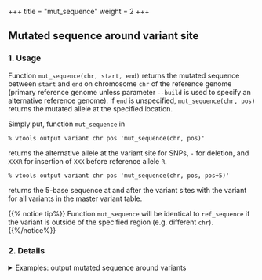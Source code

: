 +++
title = "mut_sequence"
weight = 2
+++



## Mutated sequence around variant site




### 1. Usage

Function `mut_sequence(chr, start, end)` returns the mutated sequence between `start` and `end` on chromosome `chr` of the reference genome (primary reference genome unless parameter `--build` is used to specify an alternative reference genome). If `end` is unspecified, `mut_sequence(chr, pos)` returns the mutated allele at the specified location. 

Simply put, function `mut_sequence` in 



    % vtools output variant chr pos 'mut_sequence(chr, pos)'
    

returns the alternative allele at the variant site for SNPs, `-` for deletion, and `XXXR` for insertion of `XXX` before reference allele `R`. 



    % vtools output variant chr pos 'mut_sequence(chr, pos, pos+5)'
    

returns the 5-base sequence at and after the variant sites with the variant for all variants in the master variant table. 


{{% notice tip%}}
Function `mut_sequence` will be identical to `ref_sequence` if the variant is outside of the specified region (e.g. different `chr`). 
{{%/notice%}}


### 2. Details

<details><summary> Examples: output mutated sequence around variants</summary> Let us get a test project 

    % vtools admin --load_snapshot vt_simple
    
    Downloading snapshot vt_simple.tar.gz from online
    INFO: Snapshot vt_simple has been loaded
    

It is not very useful but we can see the mutated sequence at the variant location, 

    % vtools output variant chr pos ref alt 'mut_sequence(chr, pos)' -l 10
    
    1	4540 	G	A	A
    1	5683 	G	T	T
    1	5966 	T	G	G
    1	6241 	T	C	C
    1	9992 	C	T	T
    1	9993 	G	A	A
    1	10007	G	A	A
    1	10098	G	A	A
    1	14775	G	A	A
    1	16862	A	G	G
    

It is more useful to see the context of the variants 



    % vtools output variant chr pos ref alt 'ref_sequence(chr, pos-1, pos+1)' 'mut_sequence(chr, pos-1, pos+1)' -l 10
    
    1	4540 	G	A	GGA	GAA
    1	5683 	G	T	TGC	TTC
    1	5966 	T	G	GTG	GGG
    1	6241 	T	C	ATG	ACG
    1	9992 	C	T	GCG	GTG
    1	9993 	G	A	CGG	CAG
    1	10007	G	A	GGC	GAC
    1	10098	G	A	CGA	CAA
    1	14775	G	A	CGT	CAT
    1	16862	A	G	GAA	GGA
    

Let us import some indels 

    % vtools init test -f
    % vtools import SAMP3_complex_variants.vcf --build hg19  

    INFO: Importing variants from /Users/bpeng1/vtools/test/vcf/SAMP3_complex_variants.vcf (1/1)
    SAMP3_complex_variants.vcf: 100% [=======================] 184 20.8K/s in 00:00:00
    INFO: 135 new variants (1 SNVs, 77 insertions, 58 deletions, 7 complex variants) from 184 lines are imported.
    Importing genotypes: 0 0.0/s in 00:00:00                                                                         Copying samples: 0 0.0/s in 00:00:00      
    

and check how the sequences are affected 



    % vtools output variant chr pos ref alt 'ref_sequence(chr, pos-1, pos+1)' 'mut_sequence(chr, pos-1, pos+1)' -l 10
    
    1	10434	-  	C             	ACC	ACCC
    1	10440	C  	-             	ACC	A-C
    1	54788	C  	-             	TCC	T-C
    1	54790	-  	T             	CTT	CTTT
    1	63737	TAC	-             	CTA	C--
    1	63738	ACT	CTA           	TAC	TCT
    1	81963	-  	AA            	TAA	TAAAA
    1	82134	-  	AAAAAAAAAAAAAA	CAA	CAAAAAAAAAAAAAAAA
    1	82134	A  	-             	CAA	C-A
    1	83119	A  	-             	CAA	C-A
    

</details>